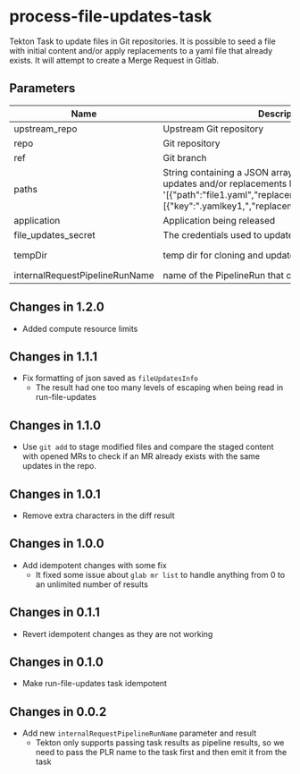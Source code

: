 # process-file-updates-task

Tekton Task to update files in Git repositories. It is possible to seed a file with initial content and/or apply
replacements to a yaml file that already exists. It will attempt to create a Merge Request in Gitlab.

## Parameters

| Name                           | Description                                                                                                                                                                              | Optional | Default value                            |
| ------------------------------ | ---------------------------------------------------------------------------------------------------------------------------------------------------------------------------------------- | -------- | ---------------------------------------- |
| upstream_repo                  | Upstream Git repository                                                                                                                                                                  | No       | -                                        |
| repo                           | Git repository                                                                                                                                                                           | No       | -                                        |
| ref                            | Git branch                                                                                                                                                                               | No       | -                                        |
| paths                          | String containing a JSON array of file paths and its updates and/or replacements E.g. '[{"path":"file1.yaml","replacements":[{"key":".yamlkey1,","replacement":"\|regex\|replace\|"}]}]' | No       | -                                        |
| application                    | Application being released                                                                                                                                                               | No       | -                                        |
| file_updates_secret            | The credentials used to update the git repo                                                                                                                                              | Yes      | file-updates-secret                      |
| tempDir                        | temp dir for cloning and updates                                                                                                                                                         | Yes      | /tmp/$(context.taskRun.uid)/file-updates |
| internalRequestPipelineRunName | name of the PipelineRun that called this task                                                                                                                                            | No       | -                                        |


## Changes in 1.2.0
* Added compute resource limits

## Changes in 1.1.1
* Fix formatting of json saved as `fileUpdatesInfo`
  * The result had one too many levels of escaping when being read in run-file-updates

## Changes in 1.1.0
* Use `git add` to stage modified files and compare the staged content with opened MRs
  to check if an MR already exists with the same updates in the repo.

## Changes in 1.0.1
* Remove extra characters in the diff result

## Changes in 1.0.0
* Add idempotent changes with some fix
  - It fixed some issue about `glab mr list` to handle anything from 0 to
    an unlimited number of results

## Changes in 0.1.1
* Revert idempotent changes as they are not working

## Changes in 0.1.0
* Make run-file-updates task idempotent

## Changes in 0.0.2
* Add new `internalRequestPipelineRunName` parameter and result
  - Tekton only supports passing task results as pipeline results,
    so we need to pass the PLR name to the task first and then emit it from the task
